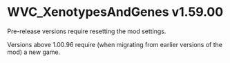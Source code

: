 # WVC_XenotypesAndGenes v1.59.00
 
Pre-release versions require resetting the mod settings.

Versions above 1.00.96 require (when migrating from earlier versions of the mod) a new game.